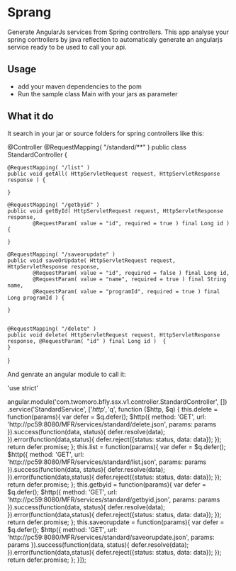 # Sprang #


Generate AngularJs services from Spring controllers.
This app analyse your spring controllers by java reflection to automaticaly generate an angularjs service ready to be used to call your api.


## Usage ##

  * add your maven dependencies to the pom
  * Run the sample class Main with your jars as parameter 

## What it do ##

It search in your jar or source folders for spring controllers like this:

  @Controller
  @RequestMapping( "/standard/**" )
  public class StandardController {

    
    @RequestMapping( "/list" )
    public void getAll( HttpServletRequest request, HttpServletResponse response ) {
        
    }

    @RequestMapping( "/getbyid" )
    public void getById( HttpServletRequest request, HttpServletResponse response,
            @RequestParam( value = "id", required = true ) final Long id ) {
        
    }

    @RequestMapping( "/saveorupdate" )
    public void saveOrUpdate( HttpServletRequest request, HttpServletResponse response,
            @RequestParam( value = "id", required = false ) final Long id,
            @RequestParam( value = "name", required = true ) final String name,
            @RequestParam( value = "programId", required = true ) final Long programId ) {
       
    }

    
    @RequestMapping( "/delete" )
    public void delete( HttpServletRequest request, HttpServletResponse response, @RequestParam( "id" ) final Long id )  {
    }

  }
  
And genrate an angular module to call it:

 'use strict'

 angular.module('com.twomoro.bfly.ssx.v1.controller.StandardController', [])
 .service('StandardService', ['$http', '$q',
    function ($http, $q) {
      this.delete = function(params){
        var defer = $q.defer();
        $http({
          method: 'GET',
          url: 'http://pc59:8080/MFR/services/standard/delete.json',
          params: params
        }).success(function(data, status){
          defer.resolve(data);
        }).error(function(data,status){
          defer.reject({status: status, data: data});
        });
        return defer.promise;
      };
      this.list = function(params){
        var defer = $q.defer();
        $http({
          method: 'GET',
          url: 'http://pc59:8080/MFR/services/standard/list.json',
          params: params
        }).success(function(data, status){
          defer.resolve(data);
        }).error(function(data,status){
          defer.reject({status: status, data: data});
        });
        return defer.promise;
      };
      this.getbyid = function(params){
        var defer = $q.defer();
        $http({
          method: 'GET',
          url: 'http://pc59:8080/MFR/services/standard/getbyid.json',
          params: params
        }).success(function(data, status){
          defer.resolve(data);
        }).error(function(data,status){
          defer.reject({status: status, data: data});
        });
        return defer.promise;
      };
      this.saveorupdate = function(params){
        var defer = $q.defer();
        $http({
          method: 'GET',
          url: 'http://pc59:8080/MFR/services/standard/saveorupdate.json',
          params: params
        }).success(function(data, status){
          defer.resolve(data);
        }).error(function(data,status){
          defer.reject({status: status, data: data});
        });
        return defer.promise;
      };
    }]);

